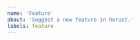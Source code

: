 ```yaml
---
name: 'Feature'
about: 'Suggest a new feature in horust.'
labels: feature
---
```


<!--

When requesting a _feature_, please be sure to include:
  * Your motivation. Why do you need the feature?
  * How the feature should work.

Please try to be as specific and concrete as possible.
-->
